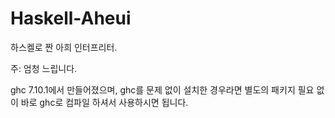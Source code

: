 # Haskell-Aheui
하스켈로 짠 아희 인터프리터.

주: 엄청 느립니다.

ghc 7.10.1에서 만들어졌으며, ghc를 문제 없이 설치한 경우라면 별도의 패키지 필요 없이 바로 ghc로 컴파일 하셔서 사용하시면 됩니다.
